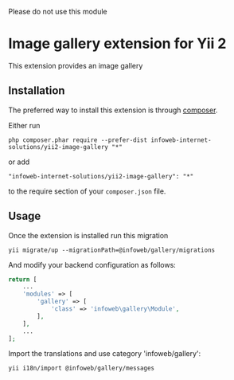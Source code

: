 Please do not use this module

Image gallery extension for Yii 2
========================================
This extension provides an image gallery

Installation
------------

The preferred way to install this extension is through [composer](http://getcomposer.org/download/).

Either run

```
php composer.phar require --prefer-dist infoweb-internet-solutions/yii2-image-gallery "*"
```

or add

```
"infoweb-internet-solutions/yii2-image-gallery": "*"
```

to the require section of your `composer.json` file.


Usage
-----

Once the extension is installed run this migration

```
yii migrate/up --migrationPath=@infoweb/gallery/migrations
```

And modify your backend configuration as follows:

```php
return [
    ...
    'modules' => [
        'gallery' => [
            'class' => 'infoweb\gallery\Module',
        ],
    ],
    ...
];
```

Import the translations and use category 'infoweb/gallery':
```
yii i18n/import @infoweb/gallery/messages
```